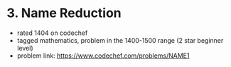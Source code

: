# 3. Name Reduction

* rated 1404 on codechef
* tagged mathematics, problem in the 1400-1500 range (2 star beginner level)
* problem link: https://www.codechef.com/problems/NAME1